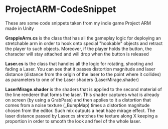 # ProjectARM-CodeSnippet
These are some code snippets taken from my indie game Project ARM made in Unity

**GrappleArm.cs** is the class that has all the gameplay logic for deploying an stretchable arm in order to hook onto special "hookable" objects and retract the player to such objects. Moreover, if the player holds the button, the character will stay attached and will drop when the button is released

**Laser.cs** is the class that handles all the logic for rotating, shooting and fading a Laser. You can see that it passes distortion magnitude and laser distance (distance from the origin of the laser to the point where it collides) as parameters to one of the Laser shaders (LaserMirage.shader)

**LaserMirage.shader** is the shaders that is applied to the second material of the line renderer that forms the laser. This shader captures what is already on screen (by using a GrabPass) and then applies to it a distortion that comes from a noise texture (\_BumpMap) times a distortion magnitude chosen from the editor. Such mix outputs a heat haze mirage effect. The laser distance passed by Laser.cs stretches the texture along X keeping a proportion in order to smooth the look and feel of the whole laser. 
